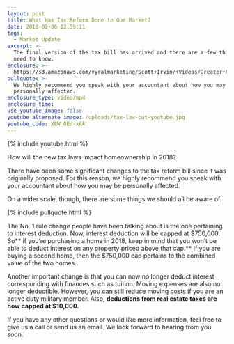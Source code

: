 ```yaml
---
layout: post
title: What Has Tax Reform Done to Our Market?
date: 2018-02-06 12:59:11
tags:
  - Market Update
excerpt: >-
  The final version of the tax bill has arrived and there are a few things you
  need to know.
enclosure: >-
  https://s3.amazonaws.com/vyralmarketing/Scott+Irvin/+Videos/Greater+Philadelphia+Real+Estate-+What+Has+Tax+Reform+Done+to+Our+Market%253F.mp4
pullquote: >-
  We highly recommend you speak with your accountant about how you may be
  personally affected.
enclosure_type: video/mp4
enclosure_time:
use_youtube_image: false
youtube_alternate_image: /uploads/tax-law-cut-youtube.jpg
youtube_code: XEW_OEd-x6k
---
```



{% include youtube.html %}

How will the new tax laws impact homeownership in 2018?

There have been some significant changes to the tax reform bill since it was originally proposed. For this reason, we highly recommend you speak with your accountant about how you may be personally affected.

On a wider scale, though, there are some things we should all be aware of.

{% include pullquote.html %}

The No. 1 rule change people have been talking about is the one pertaining to interest deduction. Now, interest deduction will be capped at $750,000. So** if you’re purchasing a home in 2018, keep in mind that you won’t be able to deduct interest on any property priced above that cap.** If you are buying a second home, then the $750,000 cap pertains to the combined value of the two homes.

Another important change is that you can now no longer deduct interest corresponding with finances such as tuition. Moving expenses are also no longer deductible. However, you can still reduce moving costs if you are an active duty military member. Also, **deductions from real estate taxes are now capped at $10,000.**

If you have any other questions or would like more information, feel free to give us a call or send us an email. We look forward to hearing from you soon.
